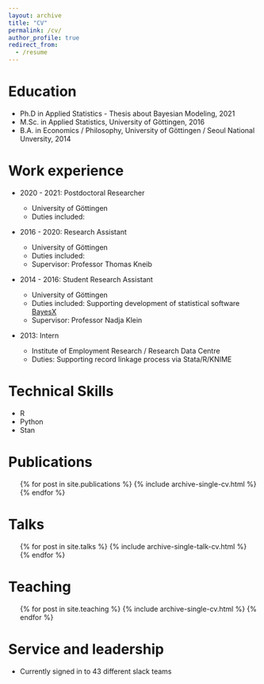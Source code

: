 ```yaml
---
layout: archive
title: "CV"
permalink: /cv/
author_profile: true
redirect_from:
  - /resume
---
```



Education
======
* Ph.D in Applied Statistics - Thesis about Bayesian Modeling, 2021
* M.Sc. in Applied Statistics,  University of Göttingen, 2016
* B.A. in Economics / Philosophy, University of Göttingen / Seoul National Unversity, 2014


Work experience
======
* 2020 - 2021: Postdoctoral Researcher
  * University of Göttingen
  * Duties included: 

* 2016 - 2020: Research Assistant
  * University of Göttingen
  * Duties included: 
  * Supervisor: Professor Thomas Kneib

* 2014 - 2016: Student Research Assistant
  * University of Göttingen
  * Duties included: Supporting development of statistical software [BayesX](https://www.uni-goettingen.de/de/what+is+bayesx/550520.html)
  * Supervisor: Professor Nadja Klein
  
* 2013: Intern
  * Institute of Employment Research / Research Data Centre
  * Duties: Supporting record linkage process via Stata/R/KNIME

Technical Skills
======
* R
* Python
* Stan

Publications
======
  <ul>{% for post in site.publications %}
    {% include archive-single-cv.html %}
  {% endfor %}</ul>
  
Talks
======
  <ul>{% for post in site.talks %}
    {% include archive-single-talk-cv.html %}
  {% endfor %}</ul>
  
Teaching
======
  <ul>{% for post in site.teaching %}
    {% include archive-single-cv.html %}
  {% endfor %}</ul>
  
Service and leadership
======
* Currently signed in to 43 different slack teams
